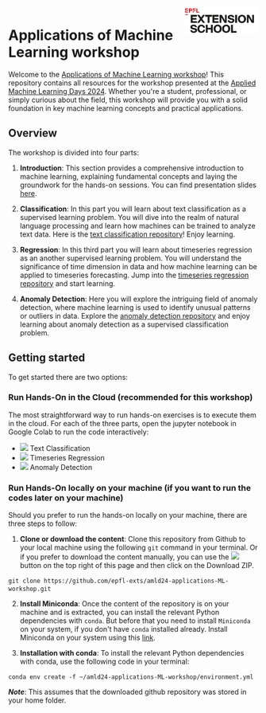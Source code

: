 
<img src="static/logo_red.png" width="150px" align="right">

# Applications of Machine Learning workshop


Welcome to the [Applications of Machine Learning workshop]()! This repository contains all resources for the workshop presented at the [Applied Machine Learning Days 2024](https://2024.appliedmldays.org/). Whether you're a student, professional, or simply curious about the field, this workshop will provide you with a solid foundation in key machine learning concepts and practical applications.


## Overview


The workshop is divided into four parts:

1. **Introduction**: This section provides a comprehensive introduction to machine learning, explaining fundamental concepts and laying the groundwork for the hands-on sessions. You can find presentation slides [here]().

2. **Classification**: In this part you will learn about text classification as a supervised learning problem. You will dive into the realm of natural language processing and learn how machines can be trained to analyze text data. Here is the [text classification repository](https://github.com/epfl-exts/amld24-applications-ML-workshop/tree/main/text_classification_case_study)! Enjoy learning.

3. **Regression**: In this third part you will learn about timeseries regression as an another supervised learning problem. You will understand the significance of time dimension in data and how machine learning can be applied to timeseries forecasting. Jump into the [timeseries regression repository](https://github.com/epfl-exts/amld24-applications-ML-workshop/tree/main/timeseries_regression_case_study) and start learning.

4. **Anomaly Detection**: Here you will explore the intriguing field of anomaly detection, where machine learning is used to identify unusual patterns or outliers in data. Explore the [anomaly detection repository](https://github.com/epfl-exts/amld24-applications-ML-workshop/tree/main/anomaly_detection_case_study) and enjoy learning about anomaly detection as a supervised classification problem.



## Getting started

To get started there are two options:

### Run Hands-On in the Cloud (recommended for this workshop)

The most straightforward way to run hands-on exercises is to execute them in the cloud. For each of the three parts, open the jupyter notebook in Google Colab to run the code interactively:

- [![](https://colab.research.google.com/assets/colab-badge.svg)](https://colab.research.google.com/github/AmirKhalilzadeh/tmp/blob/main/text_classification_case_study/Text_classification_solution.ipynb) Text Classification
- [![](https://colab.research.google.com/assets/colab-badge.svg)](https://colab.research.google.com/github/AmirKhalilzadeh/tmp/blob/main/timeseries_regression_case_study/timeseries_prediction_solution.ipynb) Timeseries Regression
- [![](https://colab.research.google.com/assets/colab-badge.svg)](https://colab.research.google.com/github/AmirKhalilzadeh/tmp/blob/main/anomaly_detection_case_study/anomalies_detection_solution.ipynb) Anomaly Detection

### Run Hands-On locally on your machine (if you want to run the codes later on your machine)

Should you prefer to run the hands-on locally on your machine, there are three steps to follow:

1. **Clone or download the content**: Clone this repository from Github to your local machine using the following `git` command in your terminal. Or if you prefer to download the content manually, you can use the ![](https://placehold.co/60x25/green/white?text=<>+Code) button on the top right of this page and then click on the Download ZIP.
```
git clone https://github.com/epfl-exts/amld24-applications-ML-workshop.git
```
2. **Install Miniconda**: Once the content of the repository is on your machine and is extracted, you can install the relevant Python dependencies with `conda`. But before that you need to install `Miniconda` on your system, if you don't have `conda` installed already. Install Miniconda on your system using this [link](https://docs.conda.io/en/latest/miniconda.html).

3. **Installation with conda**: To install the relevant Python dependencies with conda, use the following code in your terminal:

```
conda env create -f ~/amld24-applications-ML-workshop/environment.yml
```

***Note***: This assumes that the downloaded github repository was stored in your home folder.